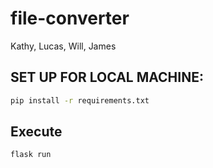 # file-converter

Kathy, Lucas, Will, James

## SET UP FOR LOCAL MACHINE:
```sh
pip install -r requirements.txt
```

## Execute
```sh
flask run
```
